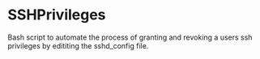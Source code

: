 # SSHPrivileges
Bash script to automate the process of granting and revoking a users ssh privileges by edititing the sshd_config file.
